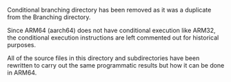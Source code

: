 Conditional branching directory has been removed as it was a duplicate from the Branching directory.

Since ARM64 (aarch64) does not have conditional execution like ARM32, the conditional execution instructions
are left commented out for historical purposes. 

All of the source files in this directory and subdirectories have been rewritten to carry out the same
programmatic results but how it can be done in ARM64.
